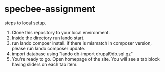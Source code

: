 # specbee-assignment

steps to local setup.

1. Clone this repository to your local environment.
2. Inside the directory run lando start.
3. run lando compoer install.
if there is mismatch in composer version, please run lando composer update.
4. import database using "lando db-import drupal9db.sql.gz"
5. You're ready to go. Open homepage of the site. You will see a tab block having sliders on each tab item.
